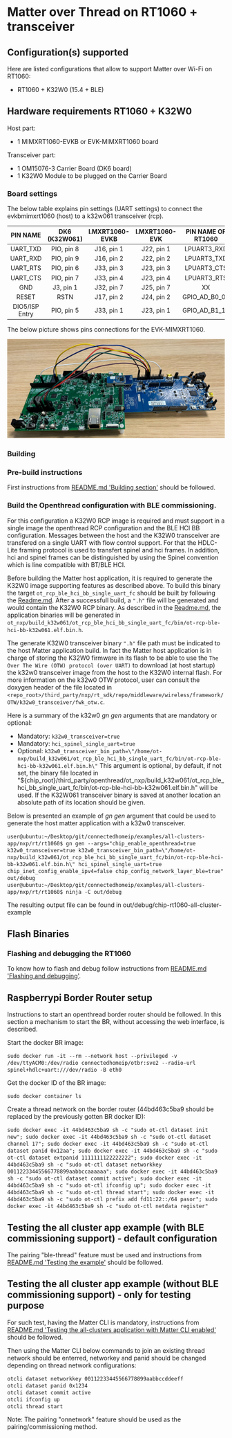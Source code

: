 # Matter over Thread on RT1060 + transceiver

## Configuration(s) supported

Here are listed configurations that allow to support Matter over Wi-Fi on RT1060:

- RT1060 + K32W0 (15.4 + BLE)

## Hardware requirements RT1060 + K32W0

Host part:

- 1 MIMXRT1060-EVKB or EVK-MIMXRT1060 board

Transceiver part:

- 1 OM15076-3 Carrier Board (DK6 board)
- 1 K32W0 Module to be plugged on the Carrier Board


### Board settings

The below table explains pin settings (UART settings) to connect the
evkbmimxrt1060 (host) to a k32w061 transceiver (rcp).

|    PIN NAME    | DK6 (K32W061) | I.MXRT1060-EVKB | I.MXRT1060-EVK | PIN NAME OF RT1060 | GPIO NAME OF RT1060 |
| :------------: | :-----------: | :-------------: | :------------: | :----------------: | :-----------------: |
|    UART_TXD    |  PIO, pin 8   |   J16, pin 1    |   J22, pin 1   |    LPUART3_RXD     |    GPIO_AD_B1_07    |
|    UART_RXD    |  PIO, pin 9   |   J16, pin 2    |   J22, pin 2   |    LPUART3_TXD     |    GPIO_AD_B1_06    |
|    UART_RTS    |  PIO, pin 6   |   J33, pin 3    |   J23, pin 3   |    LPUART3_CTS     |    GPIO_AD_B1_04    |
|    UART_CTS    |  PIO, pin 7   |   J33, pin 4    |   J23, pin 4   |    LPUART3_RTS     |    GPIO_AD_B1_05    |
|      GND       |   J3, pin 1   |   J32, pin 7    |   J25, pin 7   |         XX         |         XX          |
|     RESET      |     RSTN      |   J17, pin 2    |   J24, pin 2   |   GPIO_AD_B0_02    |    GPIO_AD_B0_02    |
| DIO5/ISP Entry |  PIO, pin 5   |   J33, pin 1    |   J23, pin 1   |   GPIO_AD_B1_10    |    GPIO_AD_B1_10    |

The below picture shows pins connections for the EVK-MIMXRT1060.

![rt1060_k32w061_pin_settings](../../../../platform/nxp/rt/rt1060/doc/images/rt1060_k32w061_pin_settings.jpg)

<a name="building"></a>

### Building

### Pre-build instructions
First instructions from [README.md 'Building section'][readme_building_section] should be followed.

[readme_building_section]: README.md#building

### Build the Openthread configuration with BLE commissioning.

For this configuration a K32W0 RCP image is required and must support in a single image the openthread RCP configuration and the BLE HCI BB configuration. Messages between the host and the K32W0 transceiver are transfered on a single UART with flow control support.
For that the HDLC-Lite framing protocol is used to transfert spinel and hci frames. In addition, hci and spinel frames can be distinguished by using the Spinel convention which is line compatible with BT/BLE HCI.

Before building the Matter host application, it is required to generate the K32W0 image supporting features as described above. To build this binary the target ````ot_rcp_ble_hci_bb_single_uart_fc```` should be built by following the [Readme.md][ot_rcp_ble_hci_bb_k32w0_readme]. After a successfull build, a ````".h"```` file will be generated and would contain the K32W0 RCP binary. As described in the [Readme.md][ot_rcp_ble_hci_bb_k32w0_readme], the application binaries will be generated in `ot_nxp/build_k32w061/ot_rcp_ble_hci_bb_single_uart_fc/bin/ot-rcp-ble-hci-bb-k32w061.elf.bin.h`.

The generate K32W0 transceiver binary ````".h"```` file path must be indicated to the host Matter application build. In fact the Matter host application is in charge of storing the K32W0 firmware in its flash to be able to use the ````The Over The Wire (OTW) protocol (over UART)```` to download (at host startup) the k32w0 transceiver image from the host to the K32W0 internal flash.  For more information on the k32w0 OTW protocol, user can consult the doxygen header of the file located in `<repo_root>/third_party/nxp/rt_sdk/repo/middleware/wireless/framework/OTW/k32w0_transceiver/fwk_otw.c`.

Here is a summary of the k32w0 *gn gen* arguments that are mandatory or optional:
- Mandatory: ````k32w0_transceiver=true````
- Mandatory: ````hci_spinel_single_uart=true````
- Optional: ````k32w0_transceiver_bin_path=\"/home/ot-nxp/build_k32w061/ot_rcp_ble_hci_bb_single_uart_fc/bin/ot-rcp-ble-hci-bb-k32w061.elf.bin.h\"```` This argument is optional, by default, if not set, the binary file located in "${chip_root}/third_party/openthread/ot_nxp/build_k32w061/ot_rcp_ble_hci_bb_single_uart_fc/bin/ot-rcp-ble-hci-bb-k32w061.elf.bin.h" will be used. If the K32W061 transceiver binary is saved at another location an absolute path of its location should be given.

[ot_rcp_ble_hci_bb_k32w0_readme]:https://github.com/NXP/ot-nxp/blob/v1.0.0.2-tag-nxp/examples/hybrid/ot_rcp_ble_hci_bb/k32w061/README.md#building-the-examples

Below is presented an example of *gn gen* argument that could be used to generate the host matter application with a k32w0 transceiver.

```
user@ubuntu:~/Desktop/git/connectedhomeip/examples/all-clusters-app/nxp/rt/rt1060$ gn gen --args="chip_enable_openthread=true k32w0_transceiver=true k32w0_transceiver_bin_path=\"/home/ot-nxp/build_k32w061/ot_rcp_ble_hci_bb_single_uart_fc/bin/ot-rcp-ble-hci-bb-k32w061.elf.bin.h\" hci_spinel_single_uart=true chip_inet_config_enable_ipv4=false chip_config_network_layer_ble=true" out/debug
user@ubuntu:~/Desktop/git/connectedhomeip/examples/all-clusters-app/nxp/rt/rt1060$ ninja -C out/debug
```

The resulting output file can be found in out/debug/chip-rt1060-all-cluster-example

## Flash Binaries

### Flashing and debugging the RT1060

To know how to flash and debug follow instructions from [README.md 'Flashing and debugging'][readme_flash_debug_section].

[readme_flash_debug_section]:README.md#flashing-and-debugging

## Raspberrypi Border Router setup

Instructions to start an openthread border router should be followed. In this section a mechanism to start the BR, without accessing the web interface, is described.

Start the docker BR image:

```
sudo docker run -it --rm --network host --privileged -v /dev/ttyACM0:/dev/radio connectedhomeip/otbr:sve2 --radio-url spinel+hdlc+uart:///dev/radio -B eth0
```

Get the docker ID of the BR image:
```
sudo docker container ls
```

Create a thread network on the border router (44bd463c5ba9 should be replaced by the previously gotten BR docker ID):

```
sudo docker exec -it 44bd463c5ba9 sh -c "sudo ot-ctl dataset init new"; sudo docker exec -it 44bd463c5ba9 sh -c "sudo ot-ctl dataset channel 17"; sudo docker exec -it 44bd463c5ba9 sh -c "sudo ot-ctl dataset panid 0x12aa"; sudo docker exec -it 44bd463c5ba9 sh -c "sudo ot-ctl dataset extpanid 1111111122222222"; sudo docker exec -it 44bd463c5ba9 sh -c "sudo ot-ctl dataset networkkey 00112233445566778899aabbccaaaaaa"; sudo docker exec -it 44bd463c5ba9 sh -c "sudo ot-ctl dataset commit active"; sudo docker exec -it 44bd463c5ba9 sh -c "sudo ot-ctl ifconfig up"; sudo docker exec -it 44bd463c5ba9 sh -c "sudo ot-ctl thread start"; sudo docker exec -it 44bd463c5ba9 sh -c "sudo ot-ctl prefix add fd11:22::/64 pasor"; sudo docker exec -it 44bd463c5ba9 sh -c "sudo ot-ctl netdata register"
```

## Testing the all cluster app example (with BLE commissioning support) - default configuration

The pairing "ble-thread" feature must be used and instructions from [README.md 'Testing the example'][readme_test_example_section] should be followed.

[readme_test_example_section]:README.md#testing-the-example

## Testing the all cluster app example (without BLE commissioning support) - only for testing purpose

For such test, having the Matter CLI is mandatory, instructions from [README.md 'Testing the all-clusters application with Matter CLI enabled'][readme_test_with_matter_cli_section] should be followed.

[readme_test_with_matter_cli_section]:README.md#testing-the-all-clusters-application-with-matter-cli-enabled

Then using the Matter CLI below commands to join an existing thread network should be enterred, networkey and panid should be changed depending on thread network configurations:

```
otcli dataset networkkey 00112233445566778899aabbccddeeff
otcli dataset panid 0x1234
otcli dataset commit active
otcli ifconfig up
otcli thread start
```

Note: The pairing "onnetwork" feature should be used as the pairing/commissioning method.
